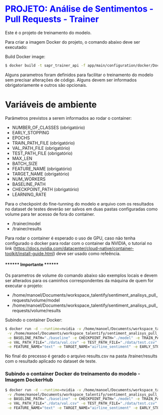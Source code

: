# <span style="color:blue">PROJETO: Análise de Sentimentos - Pull Requests - Trainer</span>

Este é o projeto de treinamento do modelo.

Para criar a imagem Docker do projeto, o comando abaixo deve ser executado:

Build Docker image:
```bash
$ docker build -t sapr_trainer_api -f app/main/configuration/docker/Dockerfile .
```

Alguns parametros foram definidos para facilitar o treinamento do modelo sem precisar alterações de código.
Alguns devem ser informados obrigatoriamente e outros são opcionais.

# Variáveis de ambiente
Parâmetros previstos a serem informados ao rodar o container:

* NUMBER_OF_CLASSES (obrigatório)
* EARLY_STOPPING
* EPOCHS
* TRAIN_PATH_FILE (obrigatório)
* VAL_PATH_FILE (obrigatório)
* TEST_PATH_FILE (obrigatório)
* MAX_LEN
* BATCH_SIZE
* FEATURE_NAME (obrigatório)
* TARGET_NAME (obrigatório)
* NUM_WORKERS
* BASELINE_PATH
* CHECKPOINT_PATH (obrigatório)
* LEARNING_RATE

Para o checkpoint do fine-tunning do modelo e arquivo com os resultados no dataset de testes deverão ser salvos
em duas pastas configuradas como volume para ter acesso de fora do container.

* /trainer/model
* /trainer/results

Para rodar o container é esperado o uso de GPU, caso não tenha configurado o docker para rodar com o container da NVIDIA,
o tutorial no link (https://docs.nvidia.com/datacenter/cloud-native/container-toolkit/install-guide.html) deve ser usado como refeência.

#### ****** Importante ******

Os parametros de volume do comando abaixo são exemplos locais e devem ser alterados para os caminhos correspondentes da máquina de quem for executar o projeto:

* /home/manoel/Documents/workspace_talentify/sentiment_analisys_pull_requests/volume/model
* /home/manoel/Documents/workspace_talentify/sentiment_analisys_pull_requests/volume/results

Subindo o container Docker:
```bash
$ docker run -d --runtime=nvidia -v /home/manoel/Documents/workspace_talentify/sentiment_analisys_pull_requests/volume/model:/trainer/model \
 -v /home/manoel/Documents/workspace_talentify/sentiment_analisys_pull_requests/volume/results:/trainer/results \
 -e BASELINE_PATH="./baseline" -e CHECKPOINT_PATH="./model" -e TRAIN_PATH_FILE="./data/train.csv" \
 -e VAL_PATH_FILE="./data/val.csv" -e TEST_PATH_FILE="./data/test.csv" -e NUMBER_OF_CLASSES=3 \
 -e FEATURE_NAME="text" -e TARGET_NAME="airline_sentiment" -e EARLY_STOPPING=3 --name sapr_trainer_api --rm sapr_trainer_api
```

No final do precesso é gerado o arquivo results.csv na pasta /trainer/results com o resultado aplicado no dataset de teste.

### Subindo o container Docker do treinamento do modelo - Imagem DockerHub
```bash
$ docker run -d --runtime=nvidia -v /home/manoel/Documents/workspace_talentify/sentiment_analisys_pull_requests/model:/trainer/model \
 -v /home/manoel/Documents/workspace_talentify/sentiment_analisys_pull_requests/results:/trainer/results \
 -e BASELINE_PATH="./baseline" -e CHECKPOINT_PATH="./model" -e TRAIN_PATH_FILE="./data/train.csv" \
 -e VAL_PATH_FILE="./data/val.csv" -e TEST_PATH_FILE="./data/test.csv" -e NUMBER_OF_CLASSES=3 \
 -e FEATURE_NAME="text" -e TARGET_NAME="airline_sentiment" -e EARLY_STOPPING=3 verissimomanoel/sapr_trainer_api --name sapr_trainer_api --rm sapr_trainer_api
```